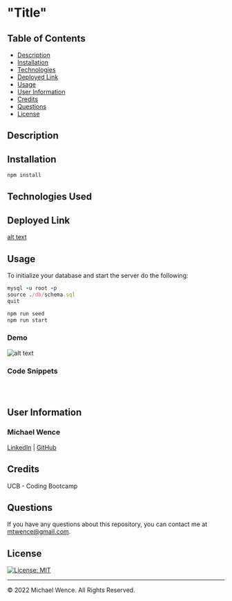 # "Title"

## Table of Contents

- [Description](#description)
- [Installation](#installation)
- [Technologies](#technologies-used)
- [Deployed Link](#link)
- [Usage](#usage)
- [User Information](#user-information)
- [Credits](#credits)
- [Questions](#questions)
- [License](#license)

## Description

## Installation

```ruby
npm install
```

## Technologies Used

## Deployed Link

[alt text]()

## Usage

To initialize your database and start the server do the following:

```ruby
mysql -u root -p
source ./db/schema.sql
quit

npm run seed
npm run start
```

### Demo

![alt text]()

### Code Snippets

```ruby

```

```ruby

```

```ruby

```

## User Information

### **Michael Wence**

[LinkedIn](https://www.linkedin.com/in/michael-wence/) |
[GitHub](https://github.com/mtwence)

## Credits

UCB - Coding Bootcamp

## Questions

If you have any questions about this repository, you can contact me at mtwence@gmail.com.

## License

[![License: MIT](https://img.shields.io/badge/License-MIT-yellow.svg)](https://opensource.org/licenses/MIT)

---

© 2022 Michael Wence. All Rights Reserved.

